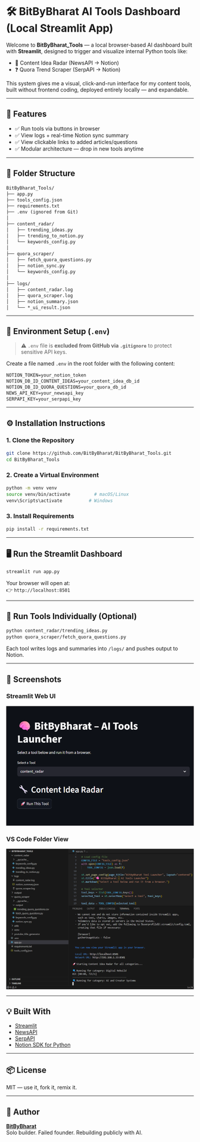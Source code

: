 # 🛠️ BitByBharat AI Tools Dashboard (Local Streamlit App)

Welcome to **BitByBharat_Tools** — a local browser-based AI dashboard built with **Streamlit**, designed to trigger and visualize internal Python tools like:

- 🧠 Content Idea Radar (NewsAPI → Notion)
- ❓ Quora Trend Scraper (SerpAPI → Notion)

This system gives me a visual, click-and-run interface for my content tools, built without frontend coding, deployed entirely locally — and expandable.

---

## 📌 Features

- ✅ Run tools via buttons in browser
- ✅ View logs + real-time Notion sync summary
- ✅ View clickable links to added articles/questions
- ✅ Modular architecture — drop in new tools anytime

---

## 🧱 Folder Structure

```
BitByBharat_Tools/
├── app.py
├── tools_config.json
├── requirements.txt
├── .env (ignored from Git)
│
├── content_radar/
│   ├── trending_ideas.py
│   ├── trending_to_notion.py
│   └── keywords_config.py
│
├── quora_scraper/
│   ├── fetch_quora_questions.py
│   ├── notion_sync.py
│   └── keywords_config.py
│
├── logs/
│   ├── content_radar.log
│   ├── quora_scraper.log
│   ├── notion_summary.json
│   └── *_ui_result.json
```

---

## 🔐 Environment Setup (`.env`)

> ⚠️ `.env` file is **excluded from GitHub via `.gitignore`** to protect sensitive API keys.

Create a file named `.env` in the root folder with the following content:

```env
NOTION_TOKEN=your_notion_token
NOTION_DB_ID_CONTENT_IDEAS=your_content_idea_db_id
NOTION_DB_ID_QUORA_QUESTIONS=your_quora_db_id
NEWS_API_KEY=your_newsapi_key
SERPAPI_KEY=your_serpapi_key
```

---

## ⚙️ Installation Instructions

### 1. Clone the Repository

```bash
git clone https://github.com/BitByBharat/BitByBharat_Tools.git
cd BitByBharat_Tools
```

### 2. Create a Virtual Environment

```bash
python -m venv venv
source venv/bin/activate         # macOS/Linux
venv\Scripts\activate          # Windows
```

### 3. Install Requirements

```bash
pip install -r requirements.txt
```

---

## 🖥️ Run the Streamlit Dashboard

```bash
streamlit run app.py
```

Your browser will open at:  
👉 `http://localhost:8501`

---

## 🧪 Run Tools Individually (Optional)

```bash
python content_radar/trending_ideas.py
python quora_scraper/fetch_quora_questions.py
```

Each tool writes logs and summaries into `/logs/` and pushes output to Notion.

---

## 📸 Screenshots

### Streamlit Web UI
![Streamlit_UI](assets/Streamlit_UI.png)

### VS Code Folder View
![Streamlit_VS_Code](assets/Streamlit_VS_Code_.png)

---

## 💡 Built With

- [Streamlit](https://streamlit.io)
- [NewsAPI](https://newsapi.org)
- [SerpAPI](https://serpapi.com)
- [Notion SDK for Python](https://developers.notion.com)

---

## 📦 License

MIT — use it, fork it, remix it.

---

## 👋 Author

**[BitByBharat](https://bitbybharat.com)**  
Solo builder. Failed founder. Rebuilding publicly with AI.